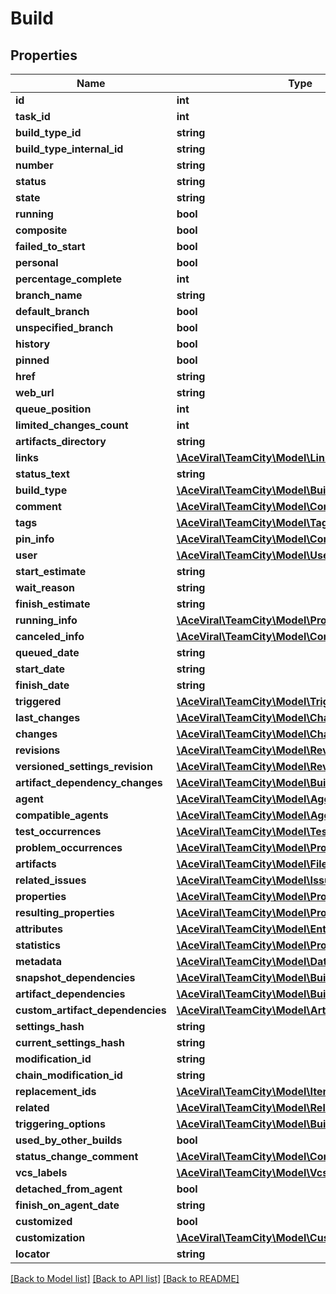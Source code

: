 # Build

## Properties
Name | Type | Description | Notes
------------ | ------------- | ------------- | -------------
**id** | **int** |  | [optional] 
**task_id** | **int** |  | [optional] 
**build_type_id** | **string** |  | [optional] 
**build_type_internal_id** | **string** |  | [optional] 
**number** | **string** |  | [optional] 
**status** | **string** |  | [optional] 
**state** | **string** |  | [optional] 
**running** | **bool** |  | [optional] 
**composite** | **bool** |  | [optional] 
**failed_to_start** | **bool** |  | [optional] 
**personal** | **bool** |  | [optional] 
**percentage_complete** | **int** |  | [optional] 
**branch_name** | **string** |  | [optional] 
**default_branch** | **bool** |  | [optional] 
**unspecified_branch** | **bool** |  | [optional] 
**history** | **bool** |  | [optional] 
**pinned** | **bool** |  | [optional] 
**href** | **string** |  | [optional] 
**web_url** | **string** |  | [optional] 
**queue_position** | **int** |  | [optional] 
**limited_changes_count** | **int** |  | [optional] 
**artifacts_directory** | **string** |  | [optional] 
**links** | [**\AceViral\TeamCity\Model\Links**](Links.md) |  | [optional] 
**status_text** | **string** |  | [optional] 
**build_type** | [**\AceViral\TeamCity\Model\BuildType**](BuildType.md) |  | [optional] 
**comment** | [**\AceViral\TeamCity\Model\Comment**](Comment.md) |  | [optional] 
**tags** | [**\AceViral\TeamCity\Model\Tags**](Tags.md) |  | [optional] 
**pin_info** | [**\AceViral\TeamCity\Model\Comment**](Comment.md) |  | [optional] 
**user** | [**\AceViral\TeamCity\Model\User**](User.md) |  | [optional] 
**start_estimate** | **string** |  | [optional] 
**wait_reason** | **string** |  | [optional] 
**finish_estimate** | **string** |  | [optional] 
**running_info** | [**\AceViral\TeamCity\Model\ProgressInfo**](ProgressInfo.md) |  | [optional] 
**canceled_info** | [**\AceViral\TeamCity\Model\Comment**](Comment.md) |  | [optional] 
**queued_date** | **string** |  | [optional] 
**start_date** | **string** |  | [optional] 
**finish_date** | **string** |  | [optional] 
**triggered** | [**\AceViral\TeamCity\Model\TriggeredBy**](TriggeredBy.md) |  | [optional] 
**last_changes** | [**\AceViral\TeamCity\Model\Changes**](Changes.md) |  | [optional] 
**changes** | [**\AceViral\TeamCity\Model\Changes**](Changes.md) |  | [optional] 
**revisions** | [**\AceViral\TeamCity\Model\Revisions**](Revisions.md) |  | [optional] 
**versioned_settings_revision** | [**\AceViral\TeamCity\Model\Revision**](Revision.md) |  | [optional] 
**artifact_dependency_changes** | [**\AceViral\TeamCity\Model\BuildChanges**](BuildChanges.md) |  | [optional] 
**agent** | [**\AceViral\TeamCity\Model\Agent**](Agent.md) |  | [optional] 
**compatible_agents** | [**\AceViral\TeamCity\Model\Agents**](Agents.md) |  | [optional] 
**test_occurrences** | [**\AceViral\TeamCity\Model\TestOccurrences**](TestOccurrences.md) |  | [optional] 
**problem_occurrences** | [**\AceViral\TeamCity\Model\ProblemOccurrences**](ProblemOccurrences.md) |  | [optional] 
**artifacts** | [**\AceViral\TeamCity\Model\Files**](Files.md) |  | [optional] 
**related_issues** | [**\AceViral\TeamCity\Model\IssuesUsages**](IssuesUsages.md) |  | [optional] 
**properties** | [**\AceViral\TeamCity\Model\Properties**](Properties.md) |  | [optional] 
**resulting_properties** | [**\AceViral\TeamCity\Model\Properties**](Properties.md) |  | [optional] 
**attributes** | [**\AceViral\TeamCity\Model\Entries**](Entries.md) |  | [optional] 
**statistics** | [**\AceViral\TeamCity\Model\Properties**](Properties.md) |  | [optional] 
**metadata** | [**\AceViral\TeamCity\Model\Datas**](Datas.md) |  | [optional] 
**snapshot_dependencies** | [**\AceViral\TeamCity\Model\Builds**](Builds.md) |  | [optional] 
**artifact_dependencies** | [**\AceViral\TeamCity\Model\Builds**](Builds.md) |  | [optional] 
**custom_artifact_dependencies** | [**\AceViral\TeamCity\Model\ArtifactDependencies**](ArtifactDependencies.md) |  | [optional] 
**settings_hash** | **string** |  | [optional] 
**current_settings_hash** | **string** |  | [optional] 
**modification_id** | **string** |  | [optional] 
**chain_modification_id** | **string** |  | [optional] 
**replacement_ids** | [**\AceViral\TeamCity\Model\Items**](Items.md) |  | [optional] 
**related** | [**\AceViral\TeamCity\Model\Related**](Related.md) |  | [optional] 
**triggering_options** | [**\AceViral\TeamCity\Model\BuildTriggeringOptions**](BuildTriggeringOptions.md) |  | [optional] 
**used_by_other_builds** | **bool** |  | [optional] 
**status_change_comment** | [**\AceViral\TeamCity\Model\Comment**](Comment.md) |  | [optional] 
**vcs_labels** | [**\AceViral\TeamCity\Model\VcsLabel[]**](VcsLabel.md) |  | [optional] 
**detached_from_agent** | **bool** |  | [optional] 
**finish_on_agent_date** | **string** |  | [optional] 
**customized** | **bool** |  | [optional] 
**customization** | [**\AceViral\TeamCity\Model\Customizations**](Customizations.md) |  | [optional] 
**locator** | **string** |  | [optional] 

[[Back to Model list]](../README.md#documentation-for-models) [[Back to API list]](../README.md#documentation-for-api-endpoints) [[Back to README]](../README.md)


